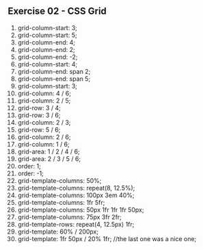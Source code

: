 ## Exercise 02 - CSS Grid

1. grid-column-start: 3;
2. grid-column-start: 5;
3. grid-column-end: 4;
4. grid-column-end: 2;
5. grid-column-end: -2;
6. grid-column-start: 4;
7. grid-column-end: span 2;
8. grid-column-end: span 5;
9. grid-column-start: 3;
10. grid-column: 4 / 6;
11. grid-column: 2 / 5;
12. grid-row: 3 / 4;
13. grid-row: 3 / 6;
14. grid-column: 2 / 3;
14. grid-row: 5 / 6;
15. grid-column: 2 / 6;
15. grid-column: 1 / 6;
16. grid-area: 1 / 2 / 4 / 6;
17. grid-area: 2 / 3 / 5 / 6;
18. order: 1;
19. order: -1;
20. grid-template-columns: 50%;
21. grid-template-columns: repeat(8, 12.5%);
22. grid-template-columns: 100px 3em 40%;
23. grid-template-columns: 1fr 5fr;
24. grid-template-columns: 50px 1fr 1fr 1fr 50px;
25. grid-template-columns: 75px 3fr 2fr;
26. grid-template-rows: repeat(4, 12.5px) 1fr;
27. grid-template: 60% / 200px;
28. grid-template: 1fr 50px / 20% 1fr; //the last one was a nice one;
